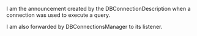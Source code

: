 I am the announcement created by the DBConnectionDescription when a connection was used to execute a query.

I am also forwarded by DBConnectionsManager to its listener.